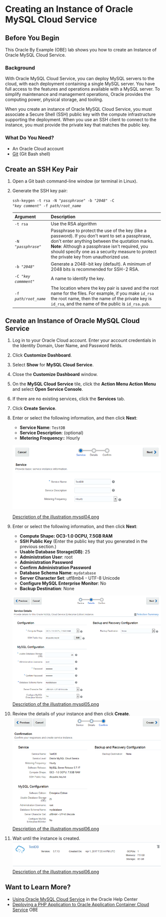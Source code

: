 # Creating an Instance of Oracle MySQL Cloud Service

## Before You Begin ##
This Oracle By Example (OBE) lab shows you how to create an Instance of Oracle MySQL Cloud Service.
                            
### Background ###
With Oracle MySQL Cloud Service, you can deploy MySQL servers to the cloud, with each deployment containing a single MySQL server. You have full access to the features and operations available with a MySQL server. To simplify maintenance and management operations, Oracle provides the computing power, physical storage, and tooling.

When you create an instance of Oracle MySQL Cloud Service, you must associate a Secure Shell (SSH) public key with the compute infrastructure supporting the deployment. When you use an SSH client to connect to the instance, you must provide the private key that matches the public key.

### What Do You Need? ###
- An Oracle Cloud account
- [Git](https://git-scm.com/downloads) (Git Bash shell)

## Create an SSH Key Pair ##

1. Open a Git bash command-line window (or terminal in Linux).
2. Generate the SSH key pair: 

   <code>ssh-keygen -t rsa -N "<i>passphrase</i>" -b "<i>2048</i>" -C "<i>key comment</i>" -f <i>path/root_name</i></code>

    Argument|Description
    --------|-----------
    <code>-t rsa</code>|Use the RSA algorithm
    <code>-N "<i>passphrase</i>"</code>|Passphrase to protect the use of the key (like a password). If you don't want to set a passphrase, don't enter anything between the quotation marks. **Note**: Although a passphrase isn't required, you should specify one as a security measure to protect the private key from unauthorized use.
    <code>-b "<i>2048</i>"</code>|Generate a 2048-bit key (default). A minimum of 2048 bits is recommended for SSH-2 RSA. 
    <code>-C "<i>key commment</i>"</code>|A name to identify the key.
    <code>-f <i>path/root_name</i></code>|The location where the key pair is saved and the root name for the files. For example, if you make `id_rsa` the root name, then the name of the private key is `id_rsa`, and the name of the public is `id_rsa.pub`.

## Create an Instance of Oracle MySQL Cloud Service ##

1. Log in to your Oracle Cloud account. Enter your account credentials in the Identity Domain, User Name, and Password fields.
2. Click **Customize Dashboard**.
3. Select **Show** for **MySQL Cloud Service**.
4. Close the **Customize Dashboard** window.
5. On the **MySQL Cloud Service** tile, click the **Action Menu Action Menu** and select **Open Service Console**.
6. If there are no existing services, click the **Services** tab.
7. Click **Create Service**.
8. Enter or select the following information, and then click **Next**:
   * **Service Name**: `TestDB`
   * **Service Description**: (optional)
   * **Metering Frequency:**: Hourly

   ![mysql04.png](img/mysql04.png)

   [Description of the illustration mysql04.png](files/mysql04.txt)

9. Enter or select the following information, and then click **Next**:
   * **Compute Shape: OC3-1.0 OCPU, 7.5GB RAM**
   *  **SSH Public Key** (Enter the public key that you generated in the previous section.)
   * **Usable Database Storage(GB)**: 25
   * **Administration User**: root
   * **Administration Password**
   * **Confirm Administration Password**
   * **Database Schema Name**: `mydatabase`
   * **Server Character Set**: utf8mb4 - UTF-8 Unicode
   * **Configure MySQL Enterprise Monitor**: No
   * **Backup Destination**: None

   ![mysql05.png](img/mysql05.png)
   [Description of the illustration mysql05.png](files/mysql05.txt)  

10. Review the details of your instance and then click **Create**.
   ![mysql06.png](img/mysql06.png)
   [Description of the illustration mysql06.png](files/mysql06.txt) 
11. Wait until the instance is created.
   ![mysql07.png](img/mysql07.png)
   [Description of the illustration mysql06.png](files/mysql07.txt) 

## Want to Learn More? ##

   * [Using Oracle MySQL Cloud Service](http://docs.oracle.com/cloud/latest/mysql-cloud/UOMCS/toc.htm) in the Oracle Help Center
   * [Deploying a PHP Application to Oracle Application Container Cloud Service](https://apexapps.oracle.com/pls/apex/f?p=44785:112:0::::P112_CONTENT_ID:19923) OBE